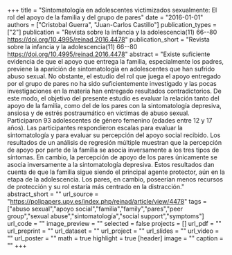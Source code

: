 +++
title = "Sintomatología en adolescentes victimizados sexualmente: El rol del apoyo de la familia y del grupo de pares"
date = "2016-01-01"
authors = ["Cristobal Guerra", "Juan-Carlos Castillo"]
publication_types = ["2"]
publication = "Revista sobre la infancia y la adolescencia(11) 66--80  https://doi.org/10.4995/reinad.2016.4478"
publication_short = "Revista sobre la infancia y la adolescencia(11) 66--80  https://doi.org/10.4995/reinad.2016.4478"
abstract = "Existe suficiente evidencia de que el apoyo que entrega la familia, especialmente los padres, previene la aparición de sintomatología en adolescentes que han sufrido abuso sexual. No obstante, el estudio del rol que juega el apoyo entregado por el grupo de pares no ha sido suficientemente investigado y las pocas investigaciones en la materia han entregado resultados contradictorios. De este modo, el objetivo del presente estudio es evaluar la relación tanto del apoyo de la familia, como del de los pares con la sintomatología depresiva, ansiosa y de estrés postraumático en víctimas de abuso sexual. Participaron 93 adolescentes de género femenino (edades entre 12 y 17 años). Las participantes respondieron escalas para evaluar la sintomatología y para evaluar su percepción del apoyo social recibido. Los resultados de un análisis de regresión múltiple muestran que la percepción de apoyo por parte de la familia se asocia inversamente a los tres tipos de síntomas. En cambio, la percepción de apoyo de los pares únicamente se asocia inversamente a la sintomatología depresiva. Estos resultados dan cuenta de que la familia sigue siendo el principal agente protector, aún en la etapa de la adolescencia. Los pares, en cambio, poseerían menos recursos de protección y su rol estaría más centrado en la distracción."
abstract_short = ""
url_source = "https://polipapers.upv.es/index.php/reinad/article/view/4478"
tags = ["abuso sexual","apoyo social","familia","family","pares","peer group","sexual abuse","sintomatología","social support","symptoms"]
url_code = ""
image_preview = ""
selected = false
projects = []
url_pdf = ""
url_preprint = ""
url_dataset = ""
url_project = ""
url_slides = ""
url_video = ""
url_poster = ""
math = true
highlight = true
[header]
image = ""
caption = ""
+++
